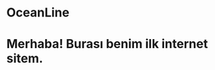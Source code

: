 # OceanLine
<!DOCTYPE html>
<html>
<head>
    <title>Benim Sitem</title>
</head>
<body>
    <h1>Merhaba! Burası benim ilk internet sitem.</h1>
</body>
</html>
